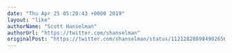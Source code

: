 ```yaml
---
date: "Thu Apr 25 05:20:43 +0000 2019"
layout: "like"
authorName: "Scott Hanselman"
authorUrl: "https://twitter.com/shanselman"
originalPost: "https://twitter.com/shanselman/status/1121282869849026560"
---
```

